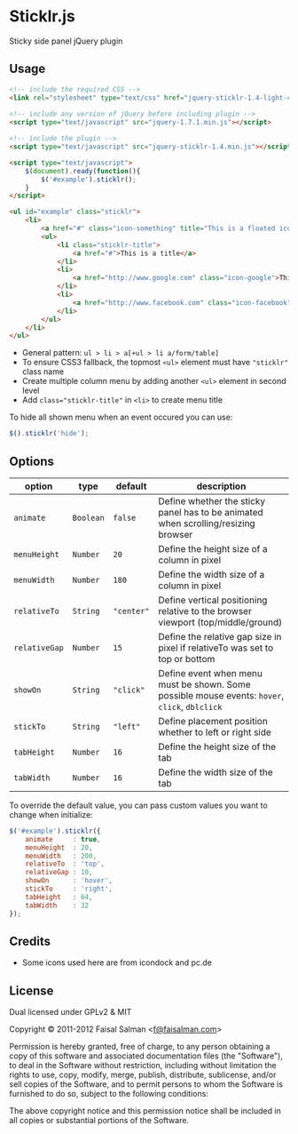 # Sticklr.js

Sticky side panel jQuery plugin

## Usage

```html
<!-- include the required CSS -->
<link rel="stylesheet" type="text/css" href="jquery-sticklr-1.4-light-color.css" />
                
<!-- include any version of jQuery before including plugin -->
<script type="text/javascript" src="jquery-1.7.1.min.js"></script>

<!-- include the plugin -->
<script type="text/javascript" src="jquery-sticklr-1.4.min.js"></script>

<script type="text/javascript">
    $(document).ready(function(){
        $('#example').sticklr();
    }
</script>

<ul id="example" class="sticklr">
    <li>
        <a href="#" class="icon-something" title="This is a floated icon"></a>
        <ul>
            <li class="sticklr-title">
                <a href="#">This is a title</a>
            </li>
            <li>
                <a href="http://www.google.com" class="icon-google">This is a link</a>
            </li>
            <li>
                <a href="http://www.facebook.com" class="icon-facebook">Another link</a>
            </li>
        </ul>
    </li>
</ul>
```

* General pattern: `ul > li > a[+ul > li a/form/table]`
* To ensure CSS3 fallback, the topmost `<ul>` element must have `"sticklr"` class name
* Create multiple column menu by adding another `<ul>` element in second level
* Add `class="sticklr-title"` in `<li>` to create menu title

To hide all shown menu when an event occured you can use:

```js
$().sticklr('hide');
```

## Options

| option | type | default | description |
| --- | --- | --- | --- |
| `animate` | `Boolean` | `false` | Define whether the sticky panel has to be animated when scrolling/resizing browser |
| `menuHeight` | `Number` | `20` | Define the height size of a column in pixel |
| `menuWidth` | `Number` | `180` | Define the width size of a column in pixel |
| `relativeTo` | `String` | `"center"` | Define vertical positioning relative to the browser viewport (top/middle/ground) |
| `relativeGap` | `Number` | `15` | Define the relative gap size in pixel if relativeTo was set to top or bottom |
| `showOn` | `String` | `"click"` | Define event when menu must be shown. Some possible mouse events: `hover`, `click`, `dblclick` |
| `stickTo` | `String` | `"left"` | Define placement position whether to left or right side |
| `tabHeight` | `Number` | `16` | Define the height size of the tab |
| `tabWidth` | `Number` | `16` | Define the width size of the tab |

To override the default value, you can pass custom values you want to change when initialize:

```js
$('#example').sticklr({
    animate     : true,
    menuHeight  : 20,
    menuWidth   : 200,
    relativeTo  : 'top',
    relativeGap : 10,
    showOn      : 'hover',
    stickTo     : 'right',
    tabHeight   : 64,
    tabWidth    : 32
});
```

## Credits

* Some icons used here are from icondock and pc.de

## License

Dual licensed under GPLv2 & MIT

Copyright © 2011-2012 Faisal Salman <<f@faisalman.com>>

Permission is hereby granted, free of charge, to any person obtaining a copy of 
this software and associated documentation files (the "Software"), to deal in 
the Software without restriction, including without limitation the rights to use, 
copy, modify, merge, publish, distribute, sublicense, and/or sell copies of the 
Software, and to permit persons to whom the Software is furnished to do so, 
subject to the following conditions:

The above copyright notice and this permission notice shall be included in all 
copies or substantial portions of the Software.